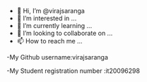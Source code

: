 - 👋 Hi, I’m @virajsaranga
- 👀 I’m interested in ...
- 🌱 I’m currently learning ...
- 💞️ I’m looking to collaborate on ...
- 📫 How to reach me ...

-My Github username:virajsaranga

-My Student registration number :it20096298
<!---
virajsaranga/virajsaranga is a ✨ special ✨ repository because its `README.md` (this file) appears on your GitHub profile.
You can click the Preview link to take a look at your changes.
--->
